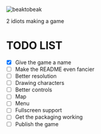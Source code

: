![beaktobeak](https://github.com/Dm0z/Beak-to-Beak/assets/106503064/5693d630-9749-444d-a8bb-ec7646888ff2)


2 idiots making a game


# TODO LIST
- [x] Give the game a name
- [ ] Make the README even fancier
- [ ] Better resolution
- [ ] Drawing characters
- [ ] Better controls
- [ ] Map
- [ ] Menu
- [ ] Fullscreen support
- [ ] Get the packaging working
- [ ] Publish the game
